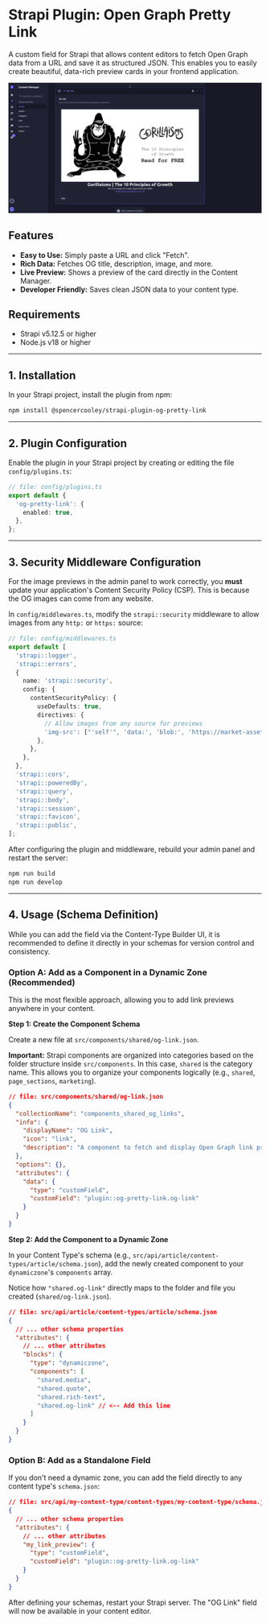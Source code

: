 # Strapi Plugin: Open Graph Pretty Link

A custom field for Strapi that allows content editors to fetch Open Graph data from a URL and save it as structured JSON. This enables you to easily create beautiful, data-rich preview cards in your frontend application.

![Preview of the OG Pretty Link custom field in the Strapi admin panel](https://github.com/SpencerCooley/strapi-plugin-og-pretty-link/raw/master/screen-shot.png)


## Features

- **Easy to Use:** Simply paste a URL and click "Fetch".
- **Rich Data:** Fetches OG title, description, image, and more.
- **Live Preview:** Shows a preview of the card directly in the Content Manager.
- **Developer Friendly:** Saves clean JSON data to your content type.

## Requirements

- Strapi v5.12.5 or higher
- Node.js v18 or higher

---

## 1. Installation

In your Strapi project, install the plugin from npm:

```bash
npm install @spencercooley/strapi-plugin-og-pretty-link
```

---

## 2. Plugin Configuration

Enable the plugin in your Strapi project by creating or editing the file `config/plugins.ts`:

```typescript
// file: config/plugins.ts
export default {
  'og-pretty-link': {
    enabled: true,
  },
};
```

---

## 3. Security Middleware Configuration

For the image previews in the admin panel to work correctly, you **must** update your application's Content Security Policy (CSP). This is because the OG images can come from any website.

In `config/middlewares.ts`, modify the `strapi::security` middleware to allow images from any `http:` or `https:` source:

```typescript
// file: config/middlewares.ts
export default [
  'strapi::logger',
  'strapi::errors',
  {
    name: 'strapi::security',
    config: {
      contentSecurityPolicy: {
        useDefaults: true,
        directives: {
          // Allow images from any source for previews
          'img-src': ["'self'", 'data:', 'blob:', 'https://market-assets.strapi.io', 'http:', 'https:'],
        },
      },
    },
  },
  'strapi::cors',
  'strapi::poweredBy',
  'strapi::query',
  'strapi::body',
  'strapi::session',
  'strapi::favicon',
  'strapi::public',
];
```

After configuring the plugin and middleware, rebuild your admin panel and restart the server:

```bash
npm run build
npm run develop
```

---

## 4. Usage (Schema Definition)

While you can add the field via the Content-Type Builder UI, it is recommended to define it directly in your schemas for version control and consistency.

### Option A: Add as a Component in a Dynamic Zone (Recommended)

This is the most flexible approach, allowing you to add link previews anywhere in your content.

**Step 1: Create the Component Schema**

Create a new file at `src/components/shared/og-link.json`.

**Important:** Strapi components are organized into categories based on the folder structure inside `src/components`. In this case, `shared` is the category name. This allows you to organize your components logically (e.g., `shared`, `page_sections`, `marketing`).

```json
// file: src/components/shared/og-link.json
{
  "collectionName": "components_shared_og_links",
  "info": {
    "displayName": "OG Link",
    "icon": "link",
    "description": "A component to fetch and display Open Graph link previews."
  },
  "options": {},
  "attributes": {
    "data": {
      "type": "customField",
      "customField": "plugin::og-pretty-link.og-link"
    }
  }
}
```

**Step 2: Add the Component to a Dynamic Zone**

In your Content Type's schema (e.g., `src/api/article/content-types/article/schema.json`), add the newly created component to your `dynamiczone`'s `components` array.

Notice how `"shared.og-link"` directly maps to the folder and file you created (`shared/og-link.json`).

```json
// file: src/api/article/content-types/article/schema.json
{
  // ... other schema properties
  "attributes": {
    // ... other attributes
    "blocks": {
      "type": "dynamiczone",
      "components": [
        "shared.media",
        "shared.quote",
        "shared.rich-text",
        "shared.og-link" // <-- Add this line
      ]
    }
  }
}
```

### Option B: Add as a Standalone Field

If you don't need a dynamic zone, you can add the field directly to any content type's `schema.json`:

```json
// file: src/api/my-content-type/content-types/my-content-type/schema.json
{
  // ... other schema properties
  "attributes": {
    // ... other attributes
    "my_link_preview": {
      "type": "customField",
      "customField": "plugin::og-pretty-link.og-link"
    }
  }
}
```

After defining your schemas, restart your Strapi server. The "OG Link" field will now be available in your content editor.


